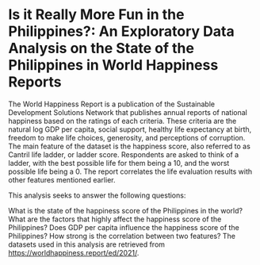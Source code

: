 # Is it Really More Fun in the Philippines?: An Exploratory Data Analysis on the State of the Philippines in World Happiness Reports

The World Happiness Report is a publication of the Sustainable Development Solutions Network that publishes annual reports of national happiness based on the ratings of each criteria. These criteria are the natural log GDP per capita, social support, healthy life expectancy at birth, freedom to make life choices, generosity, and perceptions of corruption. The main feature of the dataset is the happiness score, also referred to as Cantril life ladder, or ladder score. Respondents are asked to think of a ladder, with the best possible life for them being a 10, and the worst possible life being a 0. The report correlates the life evaluation results with other features mentioned earlier.

This analysis seeks to answer the following questions:

What is the state of the happiness score of the Philippines in the world?
What are the factors that highly affect the happiness score of the Philippines?
Does GDP per capita influence the happiness score of the Philippines? How strong is the correlation between two features?
The datasets used in this analysis are retrieved from https://worldhappiness.report/ed/2021/.
